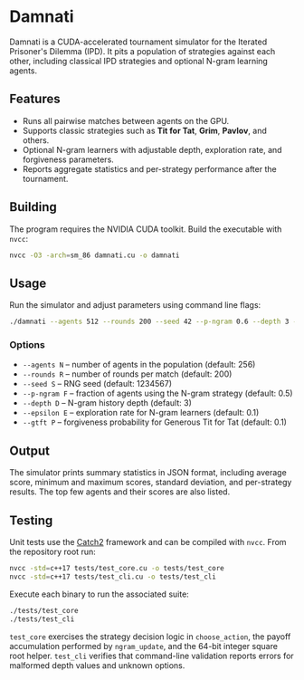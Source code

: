 # Damnati

Damnati is a CUDA-accelerated tournament simulator for the Iterated Prisoner's Dilemma (IPD). It pits a population of strategies against each other, including classical IPD strategies and optional N-gram learning agents.

## Features

- Runs all pairwise matches between agents on the GPU.
- Supports classic strategies such as **Tit for Tat**, **Grim**, **Pavlov**, and others.
- Optional N-gram learners with adjustable depth, exploration rate, and forgiveness parameters.
- Reports aggregate statistics and per-strategy performance after the tournament.

## Building

The program requires the NVIDIA CUDA toolkit. Build the executable with `nvcc`:

```bash
nvcc -O3 -arch=sm_86 damnati.cu -o damnati
```

## Usage

Run the simulator and adjust parameters using command line flags:

```bash
./damnati --agents 512 --rounds 200 --seed 42 --p-ngram 0.6 --depth 3 --epsilon 0.1 --gtft 0.1
```

### Options

- `--agents N`   – number of agents in the population (default: 256)
- `--rounds R`   – number of rounds per match (default: 200)
- `--seed S`     – RNG seed (default: 1234567)
- `--p-ngram F`  – fraction of agents using the N-gram strategy (default: 0.5)
- `--depth D`    – N-gram history depth (default: 3)
- `--epsilon E`  – exploration rate for N-gram learners (default: 0.1)
- `--gtft P`     – forgiveness probability for Generous Tit for Tat (default: 0.1)

## Output

The simulator prints summary statistics in JSON format, including average score, minimum and maximum scores, standard deviation, and per-strategy results. The top few agents and their scores are also listed.

## Testing

Unit tests use the [Catch2](https://github.com/catchorg/Catch2) framework and can be
compiled with `nvcc`. From the repository root run:

```bash
nvcc -std=c++17 tests/test_core.cu -o tests/test_core
nvcc -std=c++17 tests/test_cli.cu -o tests/test_cli
```

Execute each binary to run the associated suite:

```bash
./tests/test_core
./tests/test_cli
```

`test_core` exercises the strategy decision logic in `choose_action`, the payoff
accumulation performed by `ngram_update`, and the 64-bit integer square root helper.
`test_cli` verifies that command-line validation reports errors for malformed depth
values and unknown options.
